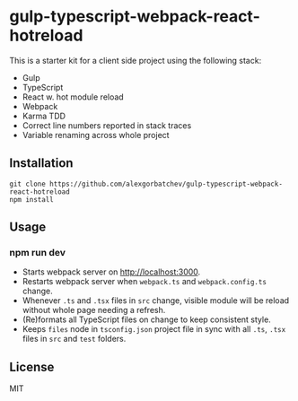 # gulp-typescript-webpack-react-hotreload

This is a starter kit for a client side project using the following stack:

* Gulp
* TypeScript
* React w. hot module reload
* Webpack
* Karma TDD
* Correct line numbers reported in stack traces
* Variable renaming across whole project

## Installation

```
git clone https://github.com/alexgorbatchev/gulp-typescript-webpack-react-hotreload
npm install
```

## Usage

### npm run dev

* Starts webpack server on [http://localhost:3000](http://localhost:3000).
* Restarts webpack server when `webpack.ts` and `webpack.config.ts` change.
* Whenever `.ts` and `.tsx` files in `src` change, visible module will be reload without whole page needing a refresh.
* (Re)formats all TypeScript files on change to keep consistent style.
* Keeps `files` node in `tsconfig.json` project file in sync with all `.ts`, `.tsx` files in `src` and `test` folders.

## License

MIT

